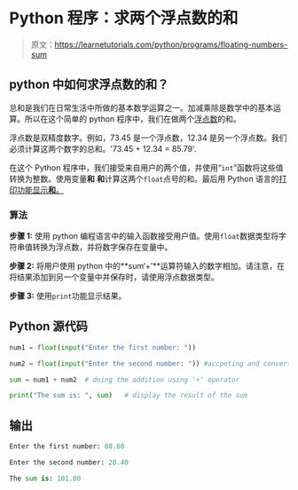 # Python 程序：求两个浮点数的和

> 原文：<https://learnetutorials.com/python/programs/floating-numbers-sum>

## python 中如何求浮点数的和？

总和是我们在日常生活中所做的基本数学运算之一。加减乘除是数学中的基本运算。所以在这个简单的 python 程序中，我们在做两个[浮点数](../../python/python-datatypes "Python Data types")的和。

浮点数是双精度数字。例如，73.45 是一个浮点数，12.34 是另一个浮点数。我们必须计算这两个数字的总和。'73.45 + 12.34 = 85.79'.

在这个 Python 程序中，我们接受来自用户的两个值，并使用“`int`”函数将这些值转换为整数。使用变量**和** **和**计算这两个`float`点号的和。最后用 Python 语言的[打印功能显示**和**。](../../python/syntax-comments "Python Syntax")

### 算法

**步骤 1:** 使用 python 编程语言中的输入函数接受用户值。使用`float`数据类型将字符串值转换为浮点数，并将数字保存在变量中。

**步骤 2:** 将用户使用 python 中的**sum‘+’**运算符输入的数字相加。请注意，在将结果添加到另一个变量中并保存时，请使用浮点数据类型。

**步骤 3:** 使用`print`功能显示结果。

## Python 源代码

```py
num1 = float(input("Enter the first number: "))

num2 = float(input("Enter the second number: ")) #accpeting and converting the string to float and save in vaiable

sum = num1 + num2  # doing the addition using '+' operator

print("The sum is: ", sum)   # display the result of the sum 

```

## 输出

```py
Enter the first number: 80.60

Enter the second number: 20.40

The sum is: 101.00 
```